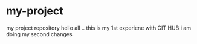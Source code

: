 # my-project
my project repository 
hello all .. this is my 1st experiene with GIT HUB 
i am doing my second changes 
